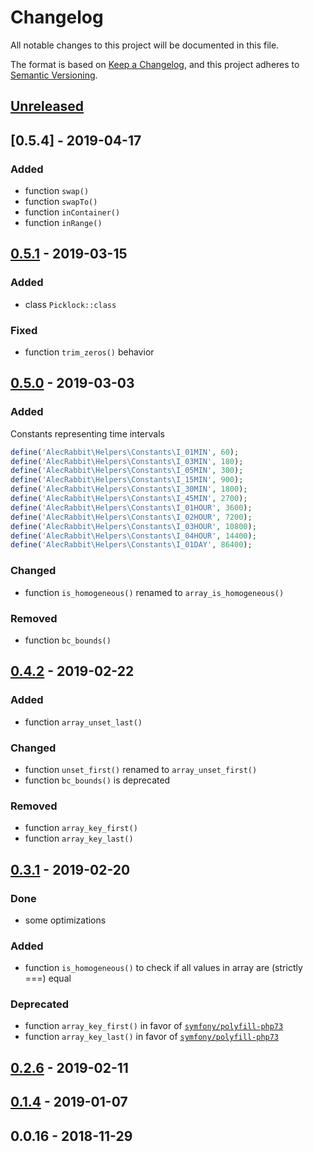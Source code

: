 # Changelog
All notable changes to this project will be documented in this file.

The format is based on [Keep a Changelog](https://keepachangelog.com/en/1.0.0/),
and this project adheres to [Semantic Versioning](https://semver.org/spec/v2.0.0.html).


## [Unreleased]

## [0.5.4] - 2019-04-17
### Added
- function `swap()`
- function `swapTo()`
- function `inContainer()`
- function `inRange()`

## [0.5.1] - 2019-03-15
### Added
- class `Picklock::class` 
### Fixed 
- function `trim_zeros()` behavior

## [0.5.0] - 2019-03-03
### Added
Constants representing time intervals
```php
define('AlecRabbit\Helpers\Constants\I_01MIN', 60);
define('AlecRabbit\Helpers\Constants\I_03MIN', 180);
define('AlecRabbit\Helpers\Constants\I_05MIN', 300);
define('AlecRabbit\Helpers\Constants\I_15MIN', 900);
define('AlecRabbit\Helpers\Constants\I_30MIN', 1800);
define('AlecRabbit\Helpers\Constants\I_45MIN', 2700);
define('AlecRabbit\Helpers\Constants\I_01HOUR', 3600);
define('AlecRabbit\Helpers\Constants\I_02HOUR', 7200);
define('AlecRabbit\Helpers\Constants\I_03HOUR', 10800);
define('AlecRabbit\Helpers\Constants\I_04HOUR', 14400);
define('AlecRabbit\Helpers\Constants\I_01DAY', 86400);
```
### Changed 
- function `is_homogeneous()` renamed to `array_is_homogeneous()`

### Removed
- function `bc_bounds()` 

## [0.4.2] - 2019-02-22 
### Added
- function `array_unset_last()` 

### Changed 
- function `unset_first()` renamed to `array_unset_first()`
- function `bc_bounds()` is deprecated
 
### Removed
- function `array_key_first()`
- function `array_key_last()`

## [0.3.1] - 2019-02-20
### Done
- some optimizations

### Added
- function `is_homogeneous()` to check if all values in array are (strictly ===) equal

### Deprecated
- function `array_key_first()` in favor of [`symfony/polyfill-php73`](https://github.com/symfony/polyfill-php73)
- function `array_key_last()` in favor of [`symfony/polyfill-php73`](https://github.com/symfony/polyfill-php73)

## [0.2.6] - 2019-02-11

## [0.1.4] - 2019-01-07

## 0.0.16 - 2018-11-29


[Unreleased]: https://github.com/alecrabbit/php-helpers/compare/0.5.1...HEAD
[0.5.1]: https://github.com/alecrabbit/php-helpers/compare/0.5.0...0.5.1
[0.5.0]: https://github.com/alecrabbit/php-helpers/compare/0.4.2...0.5.0
[0.4.2]: https://github.com/alecrabbit/php-helpers/compare/0.3.1...0.4.2
[0.3.1]: https://github.com/alecrabbit/php-helpers/compare/0.2.6...0.3.1
[0.2.6]: https://github.com/alecrabbit/php-helpers/compare/0.1.4...0.2.6
[0.1.4]: https://github.com/alecrabbit/php-helpers/compare/0.0.16...0.1.4